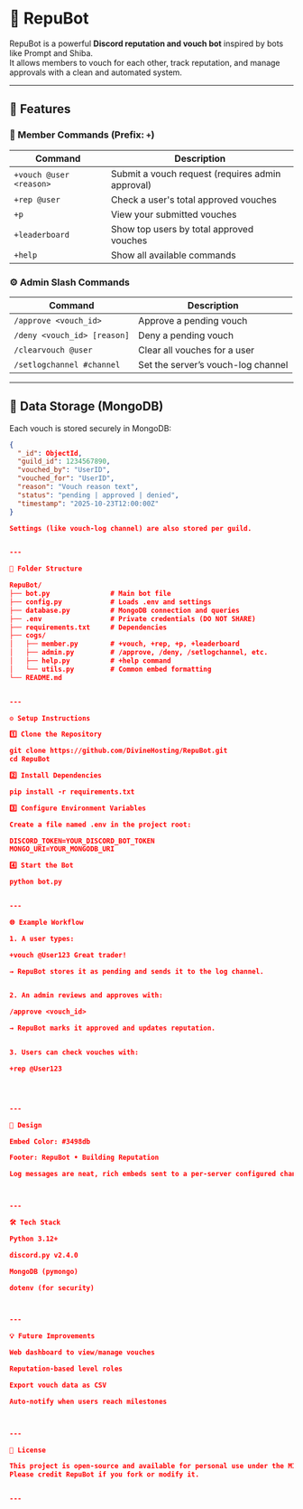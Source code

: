 # 🤖 RepuBot

RepuBot is a powerful **Discord reputation and vouch bot** inspired by bots like Prompt and Shiba.  
It allows members to vouch for each other, track reputation, and manage approvals with a clean and automated system.

---

## 🧩 Features

### 👤 Member Commands (Prefix: `+`)
| Command | Description |
|----------|-------------|
| `+vouch @user <reason>` | Submit a vouch request (requires admin approval) |
| `+rep @user` | Check a user's total approved vouches |
| `+p` | View your submitted vouches |
| `+leaderboard` | Show top users by total approved vouches |
| `+help` | Show all available commands |

### ⚙️ Admin Slash Commands
| Command | Description |
|----------|-------------|
| `/approve <vouch_id>` | Approve a pending vouch |
| `/deny <vouch_id> [reason]` | Deny a pending vouch |
| `/clearvouch @user` | Clear all vouches for a user |
| `/setlogchannel #channel` | Set the server’s vouch-log channel |

---

## 🧾 Data Storage (MongoDB)
Each vouch is stored securely in MongoDB:

```json
{
  "_id": ObjectId,
  "guild_id": 1234567890,
  "vouched_by": "UserID",
  "vouched_for": "UserID",
  "reason": "Vouch reason text",
  "status": "pending | approved | denied",
  "timestamp": "2025-10-23T12:00:00Z"
}

Settings (like vouch-log channel) are also stored per guild.


---

🧱 Folder Structure

RepuBot/
├── bot.py               # Main bot file
├── config.py            # Loads .env and settings
├── database.py          # MongoDB connection and queries
├── .env                 # Private credentials (DO NOT SHARE)
├── requirements.txt     # Dependencies
├── cogs/
│   ├── member.py        # +vouch, +rep, +p, +leaderboard
│   ├── admin.py         # /approve, /deny, /setlogchannel, etc.
│   ├── help.py          # +help command
│   └── utils.py         # Common embed formatting
└── README.md


---

⚙️ Setup Instructions

1️⃣ Clone the Repository

git clone https://github.com/DivineHosting/RepuBot.git
cd RepuBot

2️⃣ Install Dependencies

pip install -r requirements.txt

3️⃣ Configure Environment Variables

Create a file named .env in the project root:

DISCORD_TOKEN=YOUR_DISCORD_BOT_TOKEN
MONGO_URI=YOUR_MONGODB_URI

4️⃣ Start the Bot

python bot.py


---

🌐 Example Workflow

1. A user types:

+vouch @User123 Great trader!

→ RepuBot stores it as pending and sends it to the log channel.


2. An admin reviews and approves with:

/approve <vouch_id>

→ RepuBot marks it approved and updates reputation.


3. Users can check vouches with:

+rep @User123




---

🎨 Design

Embed Color: #3498db

Footer: RepuBot • Building Reputation

Log messages are neat, rich embeds sent to a per-server configured channel.



---

🛠️ Tech Stack

Python 3.12+

discord.py v2.4.0

MongoDB (pymongo)

dotenv (for security)



---

💡 Future Improvements

Web dashboard to view/manage vouches

Reputation-based level roles

Export vouch data as CSV

Auto-notify when users reach milestones



---

📜 License

This project is open-source and available for personal use under the MIT License.
Please credit RepuBot if you fork or modify it.


---
